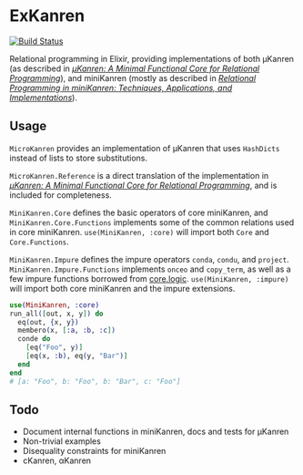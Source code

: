 ExKanren
========
[![Build Status](https://travis-ci.org/herenowcoder/ExKanren.svg?branch=master)](https://travis-ci.org/herenowcoder/ExKanren)

Relational programming in Elixir, providing implementations of both µKanren (as described in *[μKanren: A Minimal Functional Core
for Relational Programming](http://webyrd.net/scheme-2013/papers/HemannMuKanren2013.pdf)*), and miniKanren (mostly as described in *[Relational Programming in miniKanren: Techniques, Applications, and Implementations](https://scholarworks.iu.edu/dspace/bitstream/handle/2022/8777/Byrd_indiana_0093A_10344.pdf)*).

## Usage

`MicroKanren` provides an implementation of µKanren that uses `HashDicts` instead of lists to store substitutions.

`MicroKanren.Reference` is a direct translation of the implementation in *[μKanren: A Minimal Functional Core
for Relational Programming](http://webyrd.net/scheme-2013/papers/HemannMuKanren2013.pdf)*, and is included for completeness.

`MiniKanren.Core` defines the basic operators of core miniKanren, and `MiniKanren.Core.Functions` implements some of the common relations used in core miniKanren. `use(MiniKanren, :core)` will import both `Core` and `Core.Functions`.

`MiniKanren.Impure` defines the impure operators `conda`, `condu`, and `project`. `MiniKanren.Impure.Functions` implements `onceo` and `copy_term`, as well as a few impure functions borrowed from  [core.logic](https://github.com/clojure/core.logic). `use(MiniKanren, :impure)` will import both core miniKanren and the impure extensions.

```elixir
use(MiniKanren, :core)
run_all([out, x, y]) do
  eq(out, {x, y})
  membero(x, [:a, :b, :c])
  conde do
    [eq("Foo", y)]
    [eq(x, :b), eq(y, "Bar")]
  end
end
# [a: "Foo", b: "Foo", b: "Bar", c: "Foo"]
```

## Todo

*   Document internal functions in miniKanren, docs and tests for µKanren
*   Non-trivial examples
*   Disequality constraints for miniKanren
*   cKanren, αKanren
